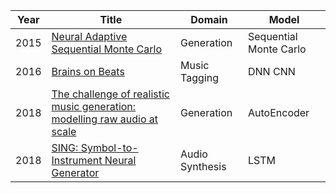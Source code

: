 

|   Year | Title                                                                                                                                                                                        | Domain           | Model                   |
|--------|----------------------------------------------------------------------------------------------------------------------------------------------------------------------------------------------|------------------|-------------------------|
|   2015 | [﻿Neural Adaptive Sequential Monte Carlo](http://papers.neurips.cc/paper/5961-neural-adaptive-sequential-monte-carlo.pdf)                                                                    | Generation       | ﻿Sequential Monte Carlo |
|   2016 | [﻿Brains on Beats](http://papers.neurips.cc/paper/6222-brains-on-beats.pdf)                                                                                                                  | Music Tagging    | DNN CNN                 |
|   2018 | [﻿The challenge of realistic music generation: modelling raw audio at scale](https://papers.nips.cc/paper/8023-the-challenge-of-realistic-music-generation-modelling-raw-audio-at-scale.pdf) | Generation       | AutoEncoder             |
|   2018 | [﻿SING: Symbol-to-Instrument Neural Generator](https://papers.nips.cc/paper/8118-sing-symbol-to-instrument-neural-generator.pdf)                                                             | ﻿Audio Synthesis | LSTM                    |
